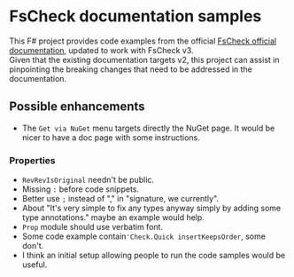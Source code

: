 # FsCheck documentation samples
This F# project provides code examples from the official [FsCheck
official documentation](https://fscheck.github.io/FsCheck/), updated
to work with FsCheck v3.  
Given that the existing documentation targets v2, this project can
assist in pinpointing the breaking changes that need to be addressed
in the documentation.


## Possible enhancements

* The `Get via NuGet` menu targets directly the NuGet page. It would
  be nicer to have a doc page with some instructions.

### Properties
* `RevRevIsOriginal` needn't be public.
* Missing `:` before code snippets.
* Better use `;` instead of "," in "signature, we currently".
* About "It's very simple to fix any types anyway simply by adding
  some type annotations." maybe an example would help.
* `Prop` module should use verbatim font.
* Some code example contain`'Check.Quick insertKeepsOrder`, some
  don't.
* I think an initial setup allowing people to run the code samples
  would be useful.
